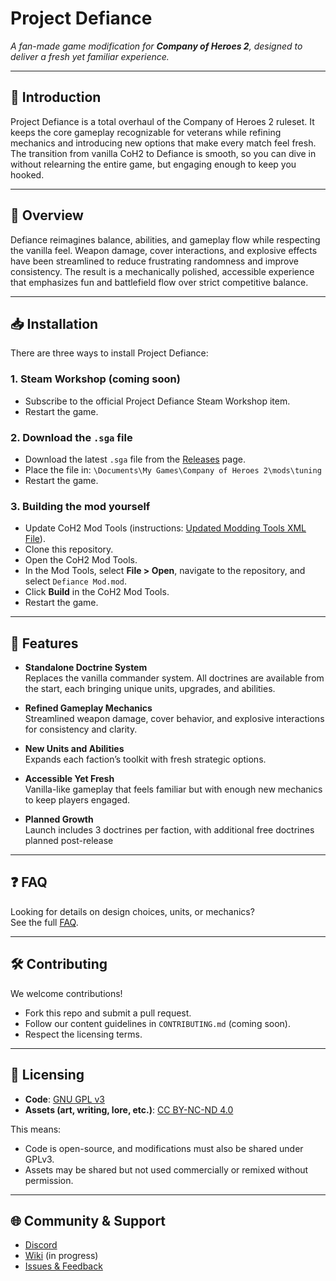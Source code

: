 # Project Defiance

_A fan-made game modification for **Company of Heroes 2**, designed to deliver a fresh yet familiar experience._

---

## 🎯 Introduction
Project Defiance is a total overhaul of the Company of Heroes 2 ruleset. It keeps the core gameplay recognizable for veterans while refining mechanics and introducing new options that make every match feel fresh. The transition from vanilla CoH2 to Defiance is smooth, so you can dive in without relearning the entire game, but engaging enough to keep you hooked.

---

## 📖 Overview
Defiance reimagines balance, abilities, and gameplay flow while respecting the vanilla feel. Weapon damage, cover interactions, and explosive effects have been streamlined to reduce frustrating randomness and improve consistency. The result is a mechanically polished, accessible experience that emphasizes fun and battlefield flow over strict competitive balance.

---

## 📥 Installation

There are three ways to install Project Defiance:

### 1. Steam Workshop (coming soon)
- Subscribe to the official Project Defiance Steam Workshop item.
- Restart the game.

### 2. Download the `.sga` file
- Download the latest `.sga` file from the [Releases](../../releases) page.
- Place the file in: `\Documents\My Games\Company of Heroes 2\mods\tuning`
- Restart the game.

### 3. Building the mod yourself
- Update CoH2 Mod Tools (instructions: [Updated Modding Tools XML File](https://www.coh2.org/topic/111697/updated-modding-tools-xml-file)).
- Clone this repository.
- Open the CoH2 Mod Tools.
- In the Mod Tools, select **File > Open**, navigate to the repository, and select `Defiance Mod.mod`.
- Click **Build** in the CoH2 Mod Tools.
- Restart the game.

---

## 🚀 Features
- **Standalone Doctrine System**  
  Replaces the vanilla commander system. All doctrines are available from the start, each bringing unique units, upgrades, and abilities.

- **Refined Gameplay Mechanics**  
  Streamlined weapon damage, cover behavior, and explosive interactions for consistency and clarity.

- **New Units and Abilities**  
  Expands each faction’s toolkit with fresh strategic options.

- **Accessible Yet Fresh**  
  Vanilla-like gameplay that feels familiar but with enough new mechanics to keep players engaged.

- **Planned Growth**  
  Launch includes 3 doctrines per faction, with additional free doctrines planned post-release
  
---

## ❓ FAQ
Looking for details on design choices, units, or mechanics?  
See the full [FAQ](docs/FAQ.md).

---

## 🛠️ Contributing
We welcome contributions!  
- Fork this repo and submit a pull request.  
- Follow our content guidelines in `CONTRIBUTING.md` (coming soon).  
- Respect the licensing terms.  

---

## 📜 Licensing
- **Code**: [GNU GPL v3](LICENSE-CODE)  
- **Assets (art, writing, lore, etc.)**: [CC BY-NC-ND 4.0](LICENSE-ASSETS)  

This means:  
- Code is open-source, and modifications must also be shared under GPLv3.  
- Assets may be shared but not used commercially or remixed without permission.

---

## 🌐 Community & Support
- [Discord](https://discord.gg/2M7s68Cu8U)  
- [Wiki](#) (in progress)  
- [Issues & Feedback](../../issues)  